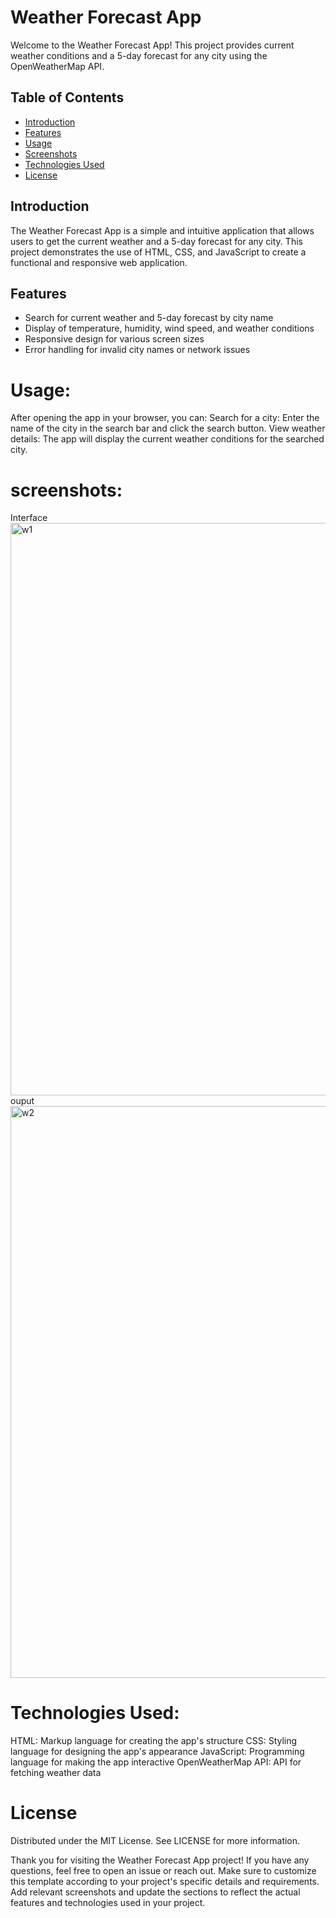 # Weather Forecast App

Welcome to the Weather Forecast App! This project provides current weather conditions and a 5-day forecast for any city using the OpenWeatherMap API.

## Table of Contents

- [Introduction](#introduction)
- [Features](#features)
- [Usage](#usage)
- [Screenshots](#screenshots)
- [Technologies Used](#technologies-used)
- [License](#license)

## Introduction

The Weather Forecast App is a simple and intuitive application that allows users to get the current weather and a 5-day forecast for any city. This project demonstrates the use of HTML, CSS, and JavaScript to create a functional and responsive web application.

## Features

- Search for current weather and 5-day forecast by city name
- Display of temperature, humidity, wind speed, and weather conditions
- Responsive design for various screen sizes
- Error handling for invalid city names or network issues

# Usage:
After opening the app in your browser, you can:
Search for a city: Enter the name of the city in the search bar and click the search button.
View weather details: The app will display the current weather conditions for the searched city.

# screenshots:
Interface
<img width="916" alt="w1" src="https://github.com/user-attachments/assets/65a04a2c-e0ac-4213-a92d-d4fdf25f8470">
ouput
<img width="915" alt="w2" src="https://github.com/user-attachments/assets/d57d175a-99d7-4e3c-ae3f-7d8c6879a892">

# Technologies Used:
HTML: Markup language for creating the app's structure
CSS: Styling language for designing the app's appearance
JavaScript: Programming language for making the app interactive
OpenWeatherMap API: API for fetching weather data

# License
Distributed under the MIT License. See LICENSE for more information.

Thank you for visiting the Weather Forecast App project! If you have any questions, feel free to open an issue or reach out.
Make sure to customize this template according to your project's specific details and requirements. Add relevant screenshots and update the sections to reflect the actual features and technologies used in your project.
